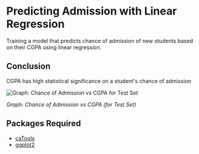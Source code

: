 # Predicting Admission with Linear Regression
Training a model that predicts chance of admission of new students based on their CGPA using linear regression.

## Conclusion
CGPA has high statistical significance on a student's chance of admission


![Graph: Chance of Admission vs CGPA for Test Set](https://github.com/rebeccasoren/R/blob/master/Admission/Admission_Prediction.png)

_Graph: Chance of Admission vs CGPA (for Test Set)_

## Packages Required
* [caTools](https://cran.r-project.org/web/packages/caTools/index.html)
* [ggplot2](https://ggplot2.tidyverse.org/)
